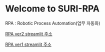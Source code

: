 # Welcome to SURI-RPA

RPA : Robotic Process Automation(업무 자동화)


[RPA ver2 streamlit 주소](https://soob-rpa.streamlit.app/)


[RPA ver1 streamlit 주소](https://surihub-rpa-app-ieocnc.streamlit.app/)
